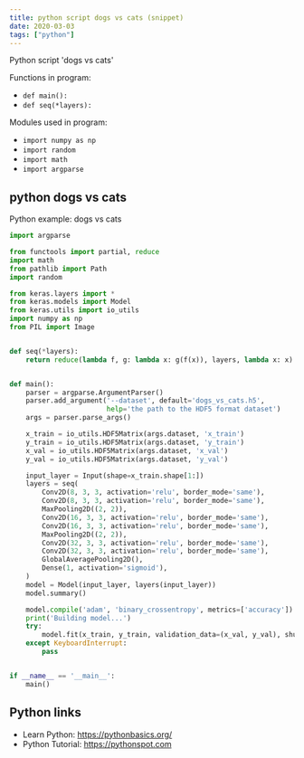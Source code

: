 ```yaml
---
title: python script dogs vs cats (snippet)
date: 2020-03-03
tags: ["python"]
---
```

Python script 'dogs vs cats'

Functions in program: 
* `def main():`
* `def seq(*layers):`

Modules used in program: 
* `import numpy as np`
* `import random`
* `import math`
* `import argparse`

## python dogs vs cats

Python example: dogs vs cats

```python
import argparse

from functools import partial, reduce
import math
from pathlib import Path
import random

from keras.layers import *
from keras.models import Model
from keras.utils import io_utils
import numpy as np
from PIL import Image


def seq(*layers):
    return reduce(lambda f, g: lambda x: g(f(x)), layers, lambda x: x)


def main():
    parser = argparse.ArgumentParser()
    parser.add_argument('--dataset', default='dogs_vs_cats.h5',
                        help='the path to the HDF5 format dataset')
    args = parser.parse_args()

    x_train = io_utils.HDF5Matrix(args.dataset, 'x_train')
    y_train = io_utils.HDF5Matrix(args.dataset, 'y_train')
    x_val = io_utils.HDF5Matrix(args.dataset, 'x_val')
    y_val = io_utils.HDF5Matrix(args.dataset, 'y_val')

    input_layer = Input(shape=x_train.shape[1:])
    layers = seq(
        Conv2D(8, 3, 3, activation='relu', border_mode='same'),
        Conv2D(8, 3, 3, activation='relu', border_mode='same'),
        MaxPooling2D((2, 2)),
        Conv2D(16, 3, 3, activation='relu', border_mode='same'),
        Conv2D(16, 3, 3, activation='relu', border_mode='same'),
        MaxPooling2D((2, 2)),
        Conv2D(32, 3, 3, activation='relu', border_mode='same'),
        Conv2D(32, 3, 3, activation='relu', border_mode='same'),
        GlobalAveragePooling2D(),
        Dense(1, activation='sigmoid'),
    )
    model = Model(input_layer, layers(input_layer))
    model.summary()

    model.compile('adam', 'binary_crossentropy', metrics=['accuracy'])
    print('Building model...')
    try:
        model.fit(x_train, y_train, validation_data=(x_val, y_val), shuffle='batch', nb_epoch=100)
    except KeyboardInterrupt:
        pass


if __name__ == '__main__':
    main()


```

## Python links

- Learn Python: https://pythonbasics.org/
- Python Tutorial: https://pythonspot.com
